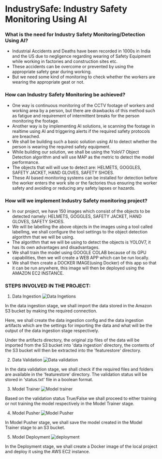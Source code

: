 # IndustrySafe: Industry Safety Monitoring Using AI

### What is the need for Industry Safety Monitoring/Detection Using AI?

- Industrial Accidents and Deaths have been recorded in 1000s in India and the US due to negligence regarding wearing of Safety Equipment while working in factories and construction sites etc. 
- These accidents can be overcome or prevented by using the appropriate safety gear during working.
- But we need some kind of monitoring to check whether the workers are wearing the appropriate geat or not.

### How can Industry Safety Monitoring be achieved?

- One way is continuous monitoring of the CCTV footage of workers and working area by a person, but there are drawbacks of this method such as fatigue and requirement of intermittent breaks for the person monitoring the footage.
- Another way is by implementing AI solutions, ie scanning the footage in realtime using AI and triggering alerts if the required safety protocols are breached.
- We shall be building such a basic solution using AI to detect whether the person is wearing the required safety equipment.
- While building our solution, we shall be using the YoloV7 Object Detection algorithm and will use MAP as the metric to detect the model performance.
- The objects that will will use to detect are: HELMETS, GOGGLES, SAFETY JACKET, HAND GLOVES, SAFETY SHOES.
- These AI based monitoring systems can be installed for detection before the worker enters the work site or the factories thus ensuring the worker safety and avoiding or reducing any safety lapses or hazards.

### How will we implement Industry Safety monitoring project?

- In our project, we have 150 images which consist of the objects to be detected namely: HELMETS, GOGGLES, SAFETY JACKET, HAND GLOVES, SAFETY SHOES.
- We will be labelling the above objects in the images using a tool called labelImg, we shall configure the tool settings to the object detection algorithm that we will be using.
- The algorithm that we will be using to detect the objects is YOLOV7, it has its own advantages and disadvantages.
- We shall train the model using GOOGLE COLAB because of its GPU capabilities, then we will create a WEB APP which can be run locally.
- We shall then create a DOCKER IMAGE(using Docker) of this app so that it can be run anywhere, this image will then be deployed using the AMAZON EC2 INSTANCE.

### STEPS INVOLVED IN THE PROJECT:

1. Data Ingestion
   ![Data Ingetions](https://github.com/therealabhishek/IndustrySafetyDetection_YoloV7_WebApp_Deployment/assets/18556069/93627efb-0594-4ad8-86f2-b071b8e581e0)

In the data ingestion stage, we shall import the data stored in the Amazon S3 bucket by making the required connection.

Here, we shall create the data ingestion config and the data ingestion artifacts which are the settings for importing the data and what will be the output of the data ingestion stage respectively.

Under the artifacts directory, the original zip files of the data will be imported from the S3 bucket into 'data ingestion' directory, the contents of the S3 bucket will then be extracted into the 'featurestore' directory.

2. Data Validation
   ![Data validation](https://github.com/therealabhishek/IndustrySafetyDetection_YoloV7_WebApp_Deployment/assets/18556069/3b418b3c-8eb4-43b6-9e65-f148e6d27de9)

In the data validation stage, we shall check if the required files and folders are available in the 'featurestore' directory. The validation status will be stored in 'status.txt' file in a boolean format.

3. Model Trainer
   ![Model trainer](https://github.com/therealabhishek/IndustrySafetyDetection_YoloV7_WebApp_Deployment/assets/18556069/8b569f1f-c873-48a4-9e1c-e235669bf6ba)

Based on the validation status True/False we shall proceed to either training or not training the model respectively in the Model Trainer stage.

4. Model Pusher
   ![Model Pusher](https://github.com/therealabhishek/IndustrySafetyDetection_YoloV7_WebApp_Deployment/assets/18556069/f86caa95-68c5-48a5-adbc-adf3b2d363d0)

In Model Pusher stage, we shall save the model created in the Model Trainer stage to an S3 bucket.

5. Model Deployment
   ![deployment](https://github.com/therealabhishek/IndustrySafetyDetection_YoloV7_WebApp_Deployment/assets/18556069/ae9cbdce-6f9b-435e-b0b9-a0c5e284e62a)

In the Deployment stage, we shall create a Docker image of the local project and deploy it using the AWS EC2 instance.


